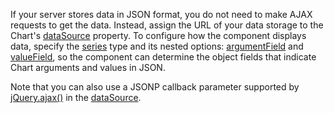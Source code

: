 If your server stores data in JSON format, you do not need to make AJAX requests to get the data. Instead, assign the URL of your data storage to the Chart's [dataSource](/Documentation/ApiReference/UI_Components/dxChart/Configuration/#dataSource) property. To configure how the component displays data, specify the [series](Documentation/ApiReference/UI_Components/dxChart/Configuration/series/) type and its nested options: [argumentField](/Documentation/ApiReference/UI_Components/dxChart/Configuration/series/#argumentField) and [valueField](/Documentation/ApiReference/UI_Components/dxChart/Configuration/series/#valueField), so the component can determine the object fields that indicate Chart arguments and values in JSON.

Note that you can also use a JSONP callback parameter supported by <a href="http://api.jquery.com/jQuery.ajax/" target="_blank">jQuery.ajax()</a> in the [dataSource](/Documentation/ApiReference/UI_Components/dxChart/Configuration/#dataSource).